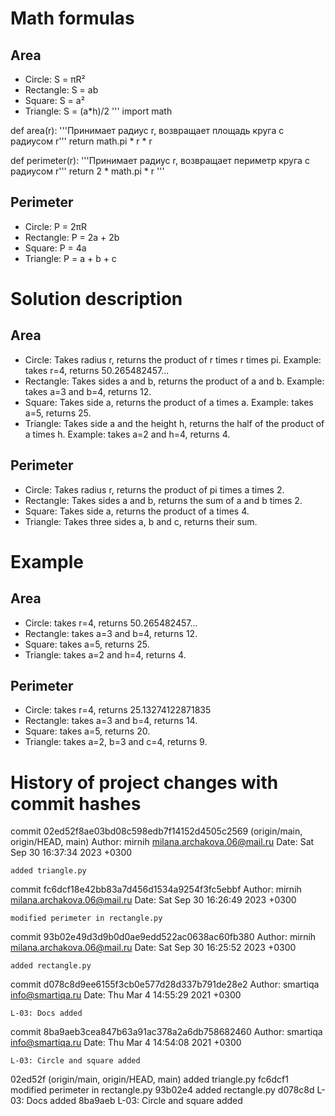 # Math formulas
## Area

- Circle: S = πR²
- Rectangle: S = ab
- Square: S = a²
- Triangle: S = (a*h)/2
'''  import math


def area(r):
    '''Принимает радиус r, возвращает площадь круга с радиусом r'''
    return math.pi * r * r


def perimeter(r):
    '''Принимает радиус r, возвращает периметр круга с радиусом r'''
    return 2 * math.pi * r
'''


## Perimeter
- Circle: P = 2πR
- Rectangle: P = 2a + 2b
- Square: P = 4a
- Triangle: P = a + b + c

# Solution description 
## Area

- Circle: Takes radius r, returns the product of r times r times pi. Example: takes r=4, returns 50.265482457...
- Rectangle: Takes sides a and b, returns the product of a and b. Example: takes a=3 and b=4, returns 12.
- Square: Takes side a, returns the product of a times a. Example: takes a=5, returns 25.
- Triangle: Takes side a and the height h, returns the half of the product of a times h. Example: takes a=2 and h=4, returns 4.

## Perimeter
- Circle: Takes radius r, returns the product of pi times a times 2.
- Rectangle: Takes sides a and b, returns the sum of a and b times 2.
- Square: Takes side a, returns the product of a times 4.
- Triangle: Takes three sides a, b and c, returns their sum.

# Example
## Area

- Circle: takes r=4, returns 50.265482457...
- Rectangle: takes a=3 and b=4, returns 12.
- Square: takes a=5, returns 25.
- Triangle: takes a=2 and h=4, returns 4.

## Perimeter
- Circle: takes r=4, returns 25.13274122871835
- Rectangle: takes a=3 and b=4, returns 14.
- Square: takes a=5, returns 20.
- Triangle: takes a=2, b=3 and c=4, returns 9.

# History of project changes with commit hashes

commit 02ed52f8ae03bd08c598edb7f14152d4505c2569 (origin/main, origin/HEAD, main)
Author: mirnih <milana.archakova.06@mail.ru>
Date:   Sat Sep 30 16:37:34 2023 +0300

    added triangle.py

commit fc6dcf18e42bb83a7d456d1534a9254f3fc5ebbf
Author: mirnih <milana.archakova.06@mail.ru>
Date:   Sat Sep 30 16:26:49 2023 +0300

    modified perimeter in rectangle.py

commit 93b02e49d3d9b0d0ae9edd522ac0638ac60fb380
Author: mirnih <milana.archakova.06@mail.ru>
Date:   Sat Sep 30 16:25:52 2023 +0300

    added rectangle.py

commit d078c8d9ee6155f3cb0e577d28d337b791de28e2
Author: smartiqa <info@smartiqa.ru>
Date:   Thu Mar 4 14:55:29 2021 +0300

    L-03: Docs added

commit 8ba9aeb3cea847b63a91ac378a2a6db758682460
Author: smartiqa <info@smartiqa.ru>
Date:   Thu Mar 4 14:54:08 2021 +0300

    L-03: Circle and square added

02ed52f (origin/main, origin/HEAD, main) added triangle.py
fc6dcf1 modified perimeter in rectangle.py
93b02e4 added rectangle.py
d078c8d L-03: Docs added
8ba9aeb L-03: Circle and square added
